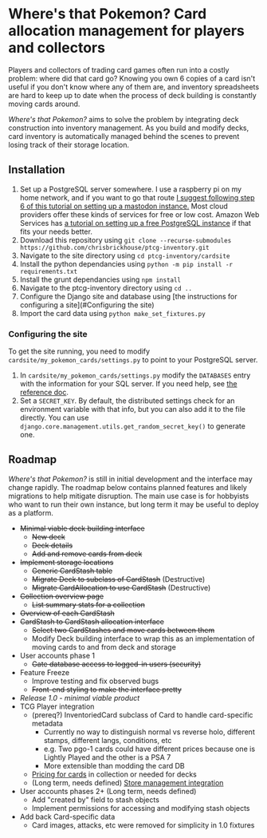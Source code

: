 # Where's that Pokemon? Card allocation management for players and collectors

Players and collectors of trading card games often run into a costly problem: where did that card go? Knowing you own 6 copies of a card isn't useful if you don't know where any of them are, and inventory spreadsheets are hard to keep up to date when the process of deck building is constantly moving cards around.
   
*Where's that Pokemon?* aims to solve the problem by integrating deck construction into inventory management. As you build and modify decks, card inventory is automatically managed behind the scenes to prevent losing track of their storage location.

## Installation
1. Set up a PostgreSQL server somewhere. I use a raspberry pi on my home network, and if you want to go that route [I suggest following step 6 of this tutorial on setting up a mastodon instance.](https://pimylifeup.com/raspberry-pi-mastodon/) Most cloud providers offer these kinds of services for free or low cost. Amazon Web Services has [a tutorial on setting up a free PostgreSQL instance](https://aws.amazon.com/getting-started/hands-on/create-connect-postgresql-db/) if that fits your needs better.
2. Download this repository using `git clone --recurse-submodules https://github.com/chrisbrickhouse/ptcg-inventory.git`
3. Navigate to the site directory using `cd ptcg-inventory/cardsite`
4. Install the python dependancies using `python -m pip install -r requirements.txt`
5. Install the grunt dependancies using `npm install` 
6. Navigate to the ptcg-inventory directory using `cd ..`
7. Configure the Django site and database using [the instructions for configuring a site](#Configuring the site)
7. Import the card data using `python make_set_fixtures.py`

### Configuring the site
To get the site running, you need to modify `cardsite/my_pokemon_cards/settings.py` to point to your PostgreSQL server.
1. In `cardsite/my_pokemon_cards/settings.py` modify the `DATABASES` entry with the information for your SQL server. If you need help, see [the reference doc](https://docs.djangoproject.com/en/5.0/ref/settings/#databases).
2. Set a `SECRET_KEY`. By default, the distributed settings check for an environment variable with that info, but you can also add it to the file directly. You can use `django.core.management.utils.get_random_secret_key()` to generate one.

## Roadmap

*Where's that Pokemon?* is still in initial development and the interface may change rapidly. The roadmap below contains planned features and likely migrations to help mitigate disruption. The main use case is for hobbyists who want to run their own instance, but long term it may be useful to deploy as a platform.
 - ~~Minimal viable deck building interface~~
   - ~~New deck~~
   - ~~Deck details~~
   - ~~Add and remove cards from deck~~
 - ~~Implement storage locations~~
   - ~~Generic CardStash table~~
   - ~~Migrate Deck to subclass of CardStash~~ (Destructive)
   - ~~Migrate CardAllocation to use CardStash~~ (Destructive)
 - ~~Collection overview page~~
   - ~~List summary stats for a collection~~
 - ~~Overview of each CardStash~~
 - ~~CardStash to CardStash allocation interface~~
   - ~~Select two CardStashes and move cards between them~~
   - Modify Deck building interface to wrap this as an implementation of moving cards to and from  deck and storage
 - User accounts phase 1
   - ~~Gate database access to logged-in users (security)~~
 - Feature Freeze
   - Improve testing and fix observed bugs
   - ~~Front-end styling to make the interface pretty~~
 - *Release 1.0 - minimal viable product*
 - TCG Player integration
   - (prereq?) InventoriedCard subclass of Card to handle card-specific metadata
     - Currently no way to distinguish normal vs reverse holo, different stamps, different langs, conditions, etc
     - e.g. Two pgo-1 cards could have different prices because one is Lightly Played and the other is a PSA 7
     - More extensible than modding the card DB
   - [Pricing for cards](https://docs.tcgplayer.com/reference/pricing) in collection or needed for decks
   - (Long term, needs defined) [Store management integration](https://docs.tcgplayer.com/reference/stores)
 - User accounts phases 2+ (Long term, needs defined)
   - Add "created by" field to stash objects
   - Implement permissions for accessing and modifying stash objects
 - Add back Card-specific data
   - Card images, attacks, etc were removed for simplicity in 1.0 fixtures
